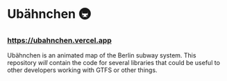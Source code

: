 # Ubähnchen 🚇

### https://ubahnchen.vercel.app

Ubähnchen is an animated map of the Berlin subway system. This repository _will_
contain the code for several libraries that could be useful to other developers
working with GTFS or other things.
